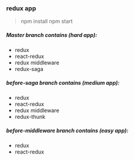 
### redux app
> npm install
> npm start

##### Master branch contains (hard app):
- redux 
- react-redux
- redux middleware
- redux-saga

##### before-saga branch contains (medium app):
- redux 
- react-redux 
- redux middleware
- redux-thunk

##### before-middleware branch contains (easy app):
- redux 
- react-redux 